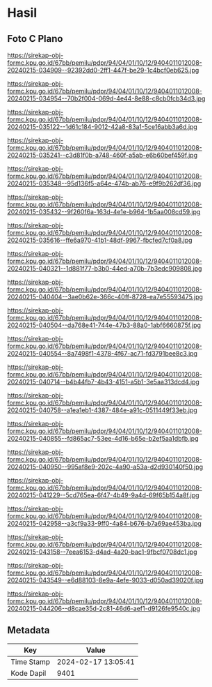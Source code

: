 # Hasil

## Foto C Plano

https://sirekap-obj-formc.kpu.go.id/67bb/pemilu/pdpr/94/04/01/10/12/9404011012008-20240215-034909--92392dd0-2ff1-447f-be29-1c4bcf0eb625.jpg

https://sirekap-obj-formc.kpu.go.id/67bb/pemilu/pdpr/94/04/01/10/12/9404011012008-20240215-034954--70b2f004-069d-4e44-8e88-c8cb0fcb34d3.jpg

https://sirekap-obj-formc.kpu.go.id/67bb/pemilu/pdpr/94/04/01/10/12/9404011012008-20240215-035122--1d61c184-9012-42a8-83a1-5ce16abb3a6d.jpg

https://sirekap-obj-formc.kpu.go.id/67bb/pemilu/pdpr/94/04/01/10/12/9404011012008-20240215-035241--c3d81f0b-a748-460f-a5ab-e6b60bef459f.jpg

https://sirekap-obj-formc.kpu.go.id/67bb/pemilu/pdpr/94/04/01/10/12/9404011012008-20240215-035348--95d136f5-a64e-474b-ab76-e9f9b262df36.jpg

https://sirekap-obj-formc.kpu.go.id/67bb/pemilu/pdpr/94/04/01/10/12/9404011012008-20240215-035432--9f260f6a-163d-4e1e-b964-1b5aa008cd59.jpg

https://sirekap-obj-formc.kpu.go.id/67bb/pemilu/pdpr/94/04/01/10/12/9404011012008-20240215-035616--ffe6a970-41b1-48df-9967-fbcfed7cf0a8.jpg

https://sirekap-obj-formc.kpu.go.id/67bb/pemilu/pdpr/94/04/01/10/12/9404011012008-20240215-040321--1d881f77-b3b0-44ed-a70b-7b3edc909808.jpg

https://sirekap-obj-formc.kpu.go.id/67bb/pemilu/pdpr/94/04/01/10/12/9404011012008-20240215-040404--3ae0b62e-366c-40ff-8728-ea7e55593475.jpg

https://sirekap-obj-formc.kpu.go.id/67bb/pemilu/pdpr/94/04/01/10/12/9404011012008-20240215-040504--da768e41-744e-47b3-88a0-1abf6660875f.jpg

https://sirekap-obj-formc.kpu.go.id/67bb/pemilu/pdpr/94/04/01/10/12/9404011012008-20240215-040554--8a7498f1-4378-4f67-ac71-fd3791bee8c3.jpg

https://sirekap-obj-formc.kpu.go.id/67bb/pemilu/pdpr/94/04/01/10/12/9404011012008-20240215-040714--b4b44fb7-4b43-4151-a5b1-3e5aa313dcd4.jpg

https://sirekap-obj-formc.kpu.go.id/67bb/pemilu/pdpr/94/04/01/10/12/9404011012008-20240215-040758--a1ea1eb1-4387-484e-a91c-0511449f33eb.jpg

https://sirekap-obj-formc.kpu.go.id/67bb/pemilu/pdpr/94/04/01/10/12/9404011012008-20240215-040855--fd865ac7-53ee-4d16-b65e-b2ef5aa1dbfb.jpg

https://sirekap-obj-formc.kpu.go.id/67bb/pemilu/pdpr/94/04/01/10/12/9404011012008-20240215-040950--995af8e9-202c-4a90-a53a-d2d930140f50.jpg

https://sirekap-obj-formc.kpu.go.id/67bb/pemilu/pdpr/94/04/01/10/12/9404011012008-20240215-041229--5cd765ea-6f47-4b49-9a4d-69f65b154a8f.jpg

https://sirekap-obj-formc.kpu.go.id/67bb/pemilu/pdpr/94/04/01/10/12/9404011012008-20240215-042958--a3cf9a33-9ff0-4a84-b676-b7a69ae453ba.jpg

https://sirekap-obj-formc.kpu.go.id/67bb/pemilu/pdpr/94/04/01/10/12/9404011012008-20240215-043158--7eea6153-d4ad-4a20-bac1-9fbcf0708dc1.jpg

https://sirekap-obj-formc.kpu.go.id/67bb/pemilu/pdpr/94/04/01/10/12/9404011012008-20240215-043549--e6d88103-8e9a-4efe-9033-d050ad39020f.jpg

https://sirekap-obj-formc.kpu.go.id/67bb/pemilu/pdpr/94/04/01/10/12/9404011012008-20240215-044206--d8cae35d-2c81-46d6-aef1-d9126fe9540c.jpg


## Metadata

| Key        | Value               |
| ---------- | ------------------- |
| Time Stamp | 2024-02-17 13:05:41 |
| Kode Dapil | 9401                |



